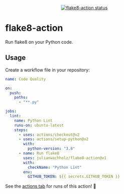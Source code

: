 <p align="center">
  <a href="https://github.com/julianwachholz/flake8-action/actions"><img alt="flake8-action status" src="https://github.com/julianwachholz/flake8-action/workflows/units-test/badge.svg"></a>
</p>

# flake8-action

Run flake8 on your Python code.

## Usage

Create a workflow file in your repository:

```yaml
name: Code Quality

on:
  push:
    paths:
      - "**.py"

jobs:
  lint:
    name: Python Lint
    runs-on: ubuntu-latest
    steps:
      - uses: actions/checkout@v2
      - uses: actions/setup-python@v2
        with:
          python-version: "3.8"
      - name: Run flake8
        uses: julianwachholz/flake8-action@v1
        with:
          checkName: "Python Lint"
        env:
          GITHUB_TOKEN: ${{ secrets.GITHUB_TOKEN }}
```

See the [actions tab](https://github.com/julianwachholz/flake8-action/actions) for runs of this action! :rocket:
